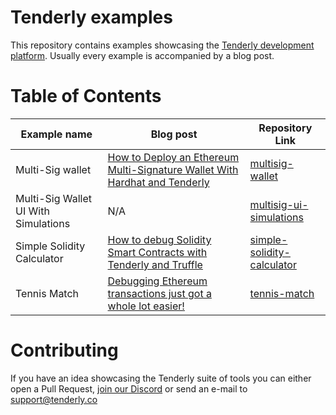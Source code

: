 # Tenderly examples

This repository contains examples showcasing the [Tenderly development platform](https://tenderly.co). Usually every example is accompanied by a blog post.

# Table of Contents

| Example name                         | Blog post                                                                                                                                                                           | Repository Link                                                                                                    |
| ------------------------------------ | ----------------------------------------------------------------------------------------------------------------------------------------------------------------------------------- | ------------------------------------------------------------------------------------------------------------------ |
| Multi-Sig wallet                     | [How to Deploy an Ethereum Multi-Signature Wallet With Hardhat and Tenderly](https://blog.tenderly.co/how-to-deploy-an-ethereum-multi--signature-wallet-with-hardhat-and-tenderly/) | [multisig-wallet](https://github.com/Tenderly/tenderly-examples/tree/master/multisig-wallet)                       |
| Multi-Sig Wallet UI With Simulations | N/A                                                                                                                                                                                 | [multisig-ui-simulations](https://github.com/Tenderly/tenderly-examples/tree/master/multisig-ui-simulations)       |
| Simple Solidity Calculator           | [How to debug Solidity Smart Contracts with Tenderly and Truffle](https://blog.tenderly.co/how-to-debug-solidity-smart-contracts-with-tenderly-and-truffle/)                        | [simple-solidity-calculator](https://github.com/Tenderly/tenderly-examples/tree/master/simple-solidity-calculator) |
| Tennis Match                         | [Debugging Ethereum transactions just got a whole lot easier!](https://blog.tenderly.co/debugging-ethereum-transactions-just-got-a-whole-lot-easier/)                               | [tennis-match](https://github.com/Tenderly/tenderly-examples/tree/master/tennis-match)                             |

# Contributing

If you have an idea showcasing the Tenderly suite of tools you can either open a Pull Request, [join our Discord](https://discord.gg/eCWjuvt) or send an e-mail to [support@tenderly.co](mailto:support@tenderly.co)
